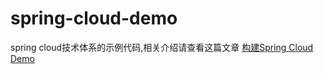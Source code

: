 # spring-cloud-demo
 spring cloud技术体系的示例代码,相关介绍请查看这篇文章 [构建Spring Cloud Demo](https://blog.csdn.net/weixin_46628206/article/details/105553575)
